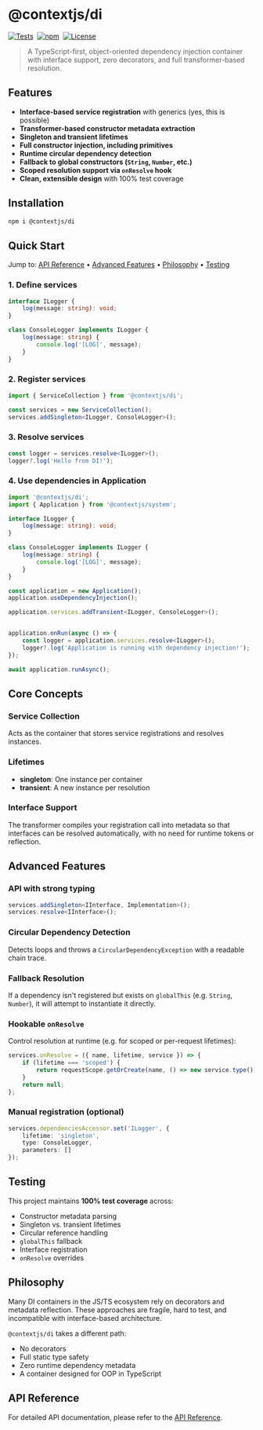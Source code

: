 # @contextjs/di

[![Tests](https://github.com/contextjs/context/actions/workflows/tests.yaml/badge.svg?branch=main)](https://github.com/contextjs/context/actions/workflows/tests.yaml)&nbsp;
[![npm](https://badgen.net/npm/v/@contextjs/di?cache=300)](https://www.npmjs.com/package/@contextjs/di)&nbsp;
[![License](https://badgen.net/static/license/MIT)](https://github.com/contextjs/context/blob/main/LICENSE)

> A TypeScript-first, object-oriented dependency injection container with interface support, zero decorators, and full transformer-based resolution.

## Features

- **Interface-based service registration** with generics (yes, this is possible)
- **Transformer-based constructor metadata extraction**
- **Singleton and transient lifetimes**
- **Full constructor injection, including primitives**
- **Runtime circular dependency detection**
- **Fallback to global constructors (`String`, `Number`, etc.)**
- **Scoped resolution support via `onResolve` hook**
- **Clean, extensible design** with 100% test coverage

## Installation

```bash
npm i @contextjs/di
```

## Quick Start

Jump to: [API Reference](#api-reference) • [Advanced Features](#advanced-features) • [Philosophy](#philosophy) • [Testing](#testing)

### 1. Define services
```typescript
interface ILogger {
    log(message: string): void;
}

class ConsoleLogger implements ILogger {
    log(message: string) {
        console.log('[LOG]', message);
    }
}
```

### 2. Register services
```typescript
import { ServiceCollection } from '@contextjs/di';

const services = new ServiceCollection();
services.addSingleton<ILogger, ConsoleLogger>();
```

### 3. Resolve services
```typescript
const logger = services.resolve<ILogger>();
logger?.log('Hello from DI!');
```

### 4. Use dependencies in Application
```typescript
import '@contextjs/di';
import { Application } from '@contextjs/system';

interface ILogger {
    log(message: string): void;
}

class ConsoleLogger implements ILogger {
    log(message: string) {
        console.log('[LOG]', message);
    }
}

const application = new Application();
application.useDependencyInjection();

application.services.addTransient<ILogger, ConsoleLogger>();


application.onRun(async () => {
    const logger = application.services.resolve<ILogger>();
    logger?.log('Application is running with dependency injection!');
});

await application.runAsync();
```

## Core Concepts

### Service Collection
Acts as the container that stores service registrations and resolves instances.

### Lifetimes
- **singleton**: One instance per container
- **transient**: A new instance per resolution

### Interface Support
The transformer compiles your registration call into metadata so that interfaces can be resolved automatically, with no need for runtime tokens or reflection.

## Advanced Features

### API with strong typing
```typescript
services.addSingleton<IInterface, Implementation>();
services.resolve<IInterface>();
```

### Circular Dependency Detection
Detects loops and throws a `CircularDependencyException` with a readable chain trace.

### Fallback Resolution
If a dependency isn't registered but exists on `globalThis` (e.g. `String`, `Number`), it will attempt to instantiate it directly.

### Hookable `onResolve`
Control resolution at runtime (e.g. for scoped or per-request lifetimes):
```typescript
services.onResolve = ({ name, lifetime, service }) => {
    if (lifetime === 'scoped') {
        return requestScope.getOrCreate(name, () => new service.type());
    }
    return null;
};
```

### Manual registration (optional)
```typescript
services.dependenciesAccessor.set('ILogger', {
    lifetime: 'singleton',
    type: ConsoleLogger,
    parameters: []
});
```

## Testing

This project maintains **100% test coverage** across:
- Constructor metadata parsing
- Singleton vs. transient lifetimes
- Circular reference handling
- `globalThis` fallback
- Interface registration
- `onResolve` overrides

## Philosophy

Many DI containers in the JS/TS ecosystem rely on decorators and metadata reflection. These approaches are fragile, hard to test, and incompatible with interface-based architecture.

`@contextjs/di` takes a different path:

- No decorators
- Full static type safety
- Zero runtime dependency metadata
- A container designed for OOP in TypeScript

## API Reference
For detailed API documentation, please refer to the [API Reference](https://contextjs.dev/api/di#api-reference).